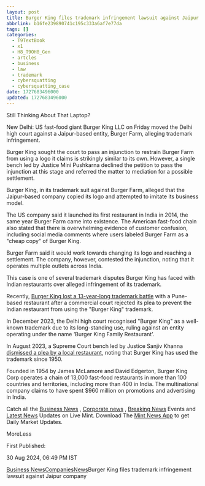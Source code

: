 ```yaml
---
layout: post
title: Burger King files trademark infringement lawsuit against Jaipur company | Mint
abbrlink: b16fe239890741c195c333a6af7e77da
tags: []
categories:
  - T9TextBook
  - x1
  - H8_T9OH8_Gen
  - artcles
  - business
  - law
  - trademark
  - cybersquatting
  - cybersquatting_case
date: 1727683496000
updated: 1727683496000
---
```


Still Thinking About That Laptop?

New Delhi: US fast-food giant Burger King LLC on Friday moved the Delhi high court against a Jaipur-based entity, Burger Farm, alleging trademark infringement.

Burger King sought the court to pass an injunction to restrain Burger Farm from using a logo it claims is strikingly similar to its own. However, a single bench led by Justice Mini Pushkarna declined the petition to pass the injunction at this stage and referred the matter to mediation for a possible settlement.

Burger King, in its trademark suit against Burger Farm, alleged that the Jaipur-based company copied its logo and attempted to imitate its business model. 

The US company said it launched its first restaurant in India in 2014, the same year Burger Farm came into existence. The American fast-food chain also stated that there is overwhelming evidence of customer confusion, including social media comments where users labeled Burger Farm as a "cheap copy" of Burger King. 

Burger Farm said it would work towards changing its logo and reaching a settlement. The company, however, contested the injunction, noting that it operates multiple outlets across India.

This case is one of several trademark disputes Burger King has faced with Indian restaurants over alleged infringement of its trademark.

Recently, [Burger King lost a 13-year-long trademark battle](https://www.livemint.com/companies/news/burger-king-pune-fast-food-trademark-infringement-us-fast-food-chain-pune-restaurant-anahita-irani-shapoor-irani-11723966763924.html) with a Pune-based restaurant after a commercial court rejected its plea to prevent the Indian restaurant from using the "Burger King" trademark.

In December 2023, the Delhi high court recognised "Burger King" as a well-known trademark due to its long-standing use, ruling against an entity operating under the name ‘Burger King Family Restaurant’.

In August 2023, a Supreme Court bench led by Justice Sanjiv Khanna [dismissed a plea by a local restaurant](https://www.livemint.com/companies/news/delhi-restaurant-cannot-use-burger-king-in-its-name-sc-11692004188400.html), noting that Burger King has used the trademark since 1950.

Founded in 1954 by James McLamore and David Edgerton, Burger King Corp operates a chain of 13,000 fast-food restaurants in more than 100 countries and territories, including more than 400 in India. The multinational company claims to have spent $960 million on promotions and advertising in India.

Catch all the [Business News](https://www.livemint.com/) , [Corporate news](https://www.livemint.com/companies) , [Breaking News](https://www.livemint.com/news) Events and [Latest News](https://www.livemint.com/latest-news) Updates on Live Mint. Download The [Mint News App](https://www.livemint.com/apps) to get Daily Market Updates.

MoreLess

First Published:

30 Aug 2024, 06:49 PM IST

[Business News](https://www.livemint.com/)[Companies](https://www.livemint.com/companies)[News](https://www.livemint.com/companies/news)Burger King files trademark infringement lawsuit against Jaipur company
